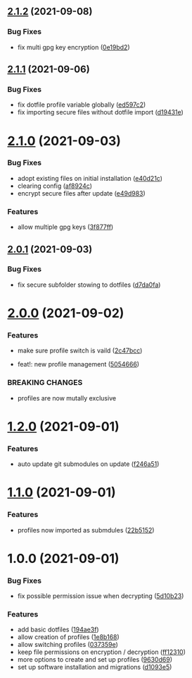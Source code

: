 ## [2.1.2](https://github.com/1nVitr0/.dotfiles/compare/v2.1.1...v2.1.2) (2021-09-08)


### Bug Fixes

* fix multi gpg key encryption ([0e19bd2](https://github.com/1nVitr0/.dotfiles/commit/0e19bd2c30ce4b439a713e3ba98a71af6283df5d))

## [2.1.1](https://github.com/1nVitr0/.dotfiles/compare/v2.1.0...v2.1.1) (2021-09-06)


### Bug Fixes

* fix dotfile profile variable globally ([ed597c2](https://github.com/1nVitr0/.dotfiles/commit/ed597c24e36f463d260ed95654773a2b7acd57d8))
* fix importing secure files without dotfile import ([d19431e](https://github.com/1nVitr0/.dotfiles/commit/d19431ed976a5c8cb59814d11cb60ab23b6ee054))

# [2.1.0](https://github.com/1nVitr0/.dotfiles/compare/v2.0.1...v2.1.0) (2021-09-03)


### Bug Fixes

* adopt existing files on initial installation ([e40d21c](https://github.com/1nVitr0/.dotfiles/commit/e40d21c117fb6d6e41d3009574282b92892731b9))
* clearing config ([af8924c](https://github.com/1nVitr0/.dotfiles/commit/af8924c5c71bf7c310604f8064d9cdda1dce0b61))
* encrypt secure files after update ([e49d983](https://github.com/1nVitr0/.dotfiles/commit/e49d983fb189791d307a449359edb447ffb456bc))


### Features

* allow multiple gpg keys ([3f877ff](https://github.com/1nVitr0/.dotfiles/commit/3f877ffde80149fb6048b7729775b922f6cb13c6))

## [2.0.1](https://github.com/1nVitr0/.dotfiles/compare/v2.0.0...v2.0.1) (2021-09-03)


### Bug Fixes

* fix secure subfolder stowing to dotfiles ([d7da0fa](https://github.com/1nVitr0/.dotfiles/commit/d7da0fa962aa397303bb13a4c9c54f3ee8f83440))

# [2.0.0](https://github.com/1nVitr0/.dotfiles/compare/v1.2.0...v2.0.0) (2021-09-02)


### Features

* make sure profile switch is vaild ([2c47bcc](https://github.com/1nVitr0/.dotfiles/commit/2c47bccc14cae86ef58c905224e749cb87b1be6a))


* feat!: new profile management ([5054666](https://github.com/1nVitr0/.dotfiles/commit/50546660a1048358b0a798c1a88416a1653f9c4b))


### BREAKING CHANGES

* profiles are now mutally exclusive

# [1.2.0](https://github.com/1nVitr0/.dotfiles/compare/v1.1.0...v1.2.0) (2021-09-01)


### Features

* auto update git submodules on update ([f246a51](https://github.com/1nVitr0/.dotfiles/commit/f246a51b0b2302774aa691256110c5c8f079182c))

# [1.1.0](https://github.com/1nVitr0/.dotfiles/compare/v1.0.0...v1.1.0) (2021-09-01)


### Features

* profiles now imported as submdules ([22b5152](https://github.com/1nVitr0/.dotfiles/commit/22b5152a9f30cf5356c49ec714668706e08222e1))

# 1.0.0 (2021-09-01)


### Bug Fixes

* fix possible permission issue when decrypting ([5d10b23](https://github.com/1nVitr0/.dotfiles/commit/5d10b23739420b4c9d7f50f50d996f1b64e470ee))


### Features

* add basic dotfiles ([194ae3f](https://github.com/1nVitr0/.dotfiles/commit/194ae3fef91bc14772ad21234c27329a89511e49))
* allow creation of profiles ([1e8b168](https://github.com/1nVitr0/.dotfiles/commit/1e8b168d9380080b9326ea5b9efdd4d7301d0753))
* allow switching profiles ([037359e](https://github.com/1nVitr0/.dotfiles/commit/037359ef5c7269e8f74bdb8020336c4d2b5a1399))
* keep file permissions on encryption / decryption ([ff12310](https://github.com/1nVitr0/.dotfiles/commit/ff123101e1600691796ad126def9104910f92874))
* more options to create and set up profiles ([9630d69](https://github.com/1nVitr0/.dotfiles/commit/9630d692258e4f9fc076ffcc187ef3c47d38c2c2))
* set up software installation and migrations ([d1093e5](https://github.com/1nVitr0/.dotfiles/commit/d1093e534bdb87420baccc0146044e2bbadf81e7))
